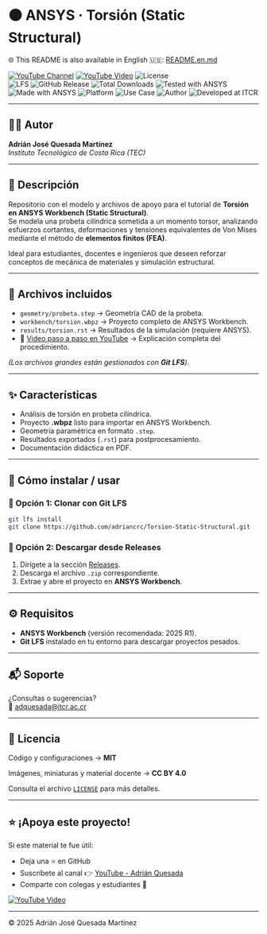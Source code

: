 # 🟠 ANSYS · Torsión (Static Structural)

🌐 This README is also available in English 🇺🇸: [README.en.md](README.en.md)

[![YouTube Channel](https://img.shields.io/badge/YouTube-Adrián%20Quesada-red?logo=youtube)](https://youtube.com/@adrian-quesada)
[![YouTube Video](https://img.shields.io/badge/YouTube-Ver%20Tutorial-red?logo=youtube&style=flat)](https://www.youtube.com/watch?v=_SWBRu8z728)
![License](https://img.shields.io/badge/License-MIT-blue)  
![LFS](https://img.shields.io/badge/Git-LFS-important) 
![GitHub Release](https://img.shields.io/github/v/release/adriancrc/Torsion-Static-Structural)
![Total Downloads](https://img.shields.io/github/downloads/adriancrc/Torsion-Static-Structural/total)
![Tested with ANSYS](https://img.shields.io/badge/Tested%20with-ANSYS-orange)
![Made with ANSYS](https://img.shields.io/badge/Made%20with-ANSYS-black)
![Platform](https://img.shields.io/badge/Platform-Windows-blue)
![Use Case](https://img.shields.io/badge/Use-Educational-success)
![Author](https://img.shields.io/badge/Author-Adrián%20Quesada%20Martínez-blueviolet)
![Developed at ITCR](https://img.shields.io/badge/Developed%20at-ITCR-blue)

---

## 👨‍💻 Autor
**Adrián José Quesada Martínez**  
*Instituto Tecnológico de Costa Rica (TEC)*

---

## 📘 Descripción

Repositorio con el modelo y archivos de apoyo para el tutorial de **Torsión en ANSYS Workbench (Static Structural)**.  
Se modela una probeta cilíndrica sometida a un momento torsor, analizando esfuerzos cortantes, deformaciones y tensiones equivalentes de Von Mises mediante el método de **elementos finitos (FEA)**.  

Ideal para estudiantes, docentes e ingenieros que deseen reforzar conceptos de mecánica de materiales y simulación estructural.

---

## 📂 Archivos incluidos

- `geometry/probeta.step` → Geometría CAD de la probeta.  
- `workbench/torsion.wbpz` → Proyecto completo de ANSYS Workbench.  
- `results/torsion.rst` → Resultados de la simulación (requiere ANSYS).  
- 🎥 [Video paso a paso en YouTube](https://www.youtube.com/watch?v=_SWBRu8z728) → Explicación completa del procedimiento.

*(Los archivos grandes están gestionados con **Git LFS**).*

---

## ✨ Características

- Análisis de torsión en probeta cilíndrica.  
- Proyecto **.wbpz** listo para importar en ANSYS Workbench.  
- Geometría paramétrica en formato `.step`.  
- Resultados exportados (`.rst`) para postprocesamiento.  
- Documentación didáctica en PDF.  

---

## 🚀 Cómo instalar / usar

### 🔹 Opción 1: Clonar con Git LFS

```bash
git lfs install
git clone https://github.com/adriancrc/Torsion-Static-Structural.git
```
### 🔹 Opción 2: Descargar desde Releases

1. Dirígete a la sección [Releases](https://github.com/adriancrc/Torsion-Static-Structural/releases).  
2. Descarga el archivo `.zip` correspondiente.  
3. Extrae y abre el proyecto en **ANSYS Workbench**.  

---

## ⚙️ Requisitos

- **ANSYS Workbench** (versión recomendada: 2025 R1).  
- **Git LFS** instalado en tu entorno para descargar proyectos pesados.  

---

## 📬 Soporte

¿Consultas o sugerencias?  
📧 [adquesada@itcr.ac.cr](mailto:adquesada@itcr.ac.cr)

---

## 📄 Licencia

Código y configuraciones → **MIT**  

Imágenes, miniaturas y material docente → **CC BY 4.0**  

Consulta el archivo [`LICENSE`](LICENSE) para más detalles.  

---

## ⭐ ¡Apoya este proyecto!

Si este material te fue útil:  
- Deja una ⭐ en GitHub  
- Suscríbete al canal 👉 [YouTube - Adrián Quesada](https://youtube.com/@adrian-quesada)  
- Comparte con colegas y estudiantes 🚀

[![YouTube Video](https://img.shields.io/badge/YouTube-Tutorial%20Torsión-red?logo=youtube&style=for-the-badge)](https://www.youtube.com/watch?v=_SWBRu8z728)

---

© 2025 Adrián José Quesada Martínez

